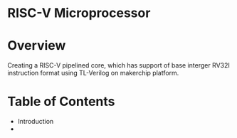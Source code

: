 # RISC-V Microprocessor 
# Overview
Creating a RISC-V pipelined core, which has support of base interger RV32I instruction format using TL-Verilog on makerchip platform.
# Table of Contents
- Introduction
- 
